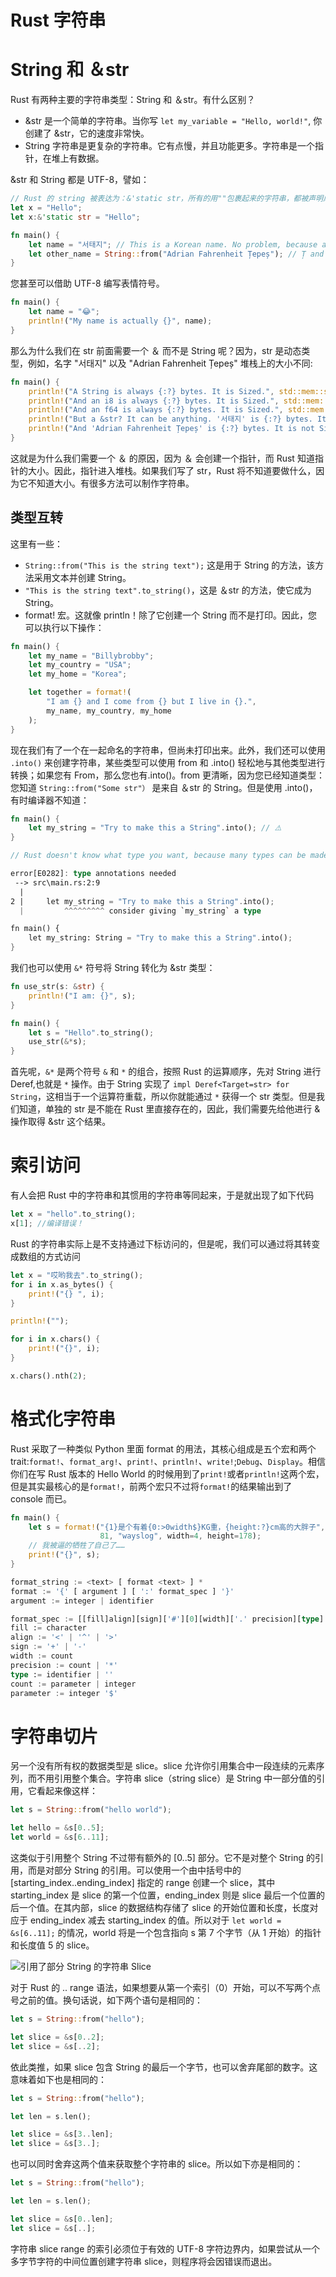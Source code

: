 # Rust 字符串

# String 和 ＆str

Rust 有两种主要的字符串类型：String 和 ＆str。有什么区别？

- &str 是一个简单的字符串。当你写 `let my_variable = "Hello, world!"`, 你创建了 &str，它的速度非常快。
- String 字符串是更复杂的字符串。它有点慢，并且功能更多。字符串是一个指针，在堆上有数据。

&str 和 String 都是 UTF-8，譬如：

```rs
// Rust 的 string 被表达为：&'static str，所有的用""包裹起来的字符串，都被声明成了一个不可变，静态的字符串。
let x = "Hello";
let x:&'static str = "Hello";

fn main() {
    let name = "서태지"; // This is a Korean name. No problem, because a &str is UTF-8.
    let other_name = String::from("Adrian Fahrenheit Țepeș"); // Ț and ș are no problem in UTF-8.
}
```

您甚至可以借助 UTF-8 编写表情符号。

```rs
fn main() {
    let name = "😂";
    println!("My name is actually {}", name);
}
```

那么为什么我们在 str 前面需要一个 ＆ 而不是 String 呢？因为，str 是动态类型，例如，名字 "서태지" 以及 "Adrian Fahrenheit Țepeș" 堆栈上的大小不同:

```rs
fn main() {
    println!("A String is always {:?} bytes. It is Sized.", std::mem::size_of::<String>()); // std::mem::size_of::<Type>() gives you the size in bytes of a type
    println!("And an i8 is always {:?} bytes. It is Sized.", std::mem::size_of::<i8>());
    println!("And an f64 is always {:?} bytes. It is Sized.", std::mem::size_of::<f64>());
    println!("But a &str? It can be anything. '서태지' is {:?} bytes. It is not Sized.", std::mem::size_of_val("서태지")); // std::mem::size_of_val() gives you the size in bytes of a variable
    println!("And 'Adrian Fahrenheit Țepeș' is {:?} bytes. It is not Sized.", std::mem::size_of_val("Adrian Fahrenheit Țepeș"));
}
```

这就是为什么我们需要一个 ＆ 的原因，因为 ＆ 会创建一个指针，而 Rust 知道指针的大小。因此，指针进入堆栈。如果我们写了 str，Rust 将不知道要做什么，因为它不知道大小。有很多方法可以制作字符串。

## 类型互转

这里有一些：

- `String::from("This is the string text");` 这是用于 String 的方法，该方法采用文本并创建 String。
- `"This is the string text".to_string()`，这是 ＆str 的方法，使它成为 String。
- format! 宏。这就像 println！除了它创建一个 String 而不是打印。因此，您可以执行以下操作：

```rs
fn main() {
    let my_name = "Billybrobby";
    let my_country = "USA";
    let my_home = "Korea";

    let together = format!(
        "I am {} and I come from {} but I live in {}.",
        my_name, my_country, my_home
    );
}
```

现在我们有了一个在一起命名的字符串，但尚未打印出来。此外，我们还可以使用 `.into()` 来创建字符串，某些类型可以使用 from 和 .into() 轻松地与其他类型进行转换；如果您有 From，那么您也有.into()。from 更清晰，因为您已经知道类型：您知道 `String::from("Some str"）` 是来自 ＆str 的 String。但是使用 .into()，有时编译器不知道：

```rs
fn main() {
    let my_string = "Try to make this a String".into(); // ⚠️
}

// Rust doesn't know what type you want, because many types can be made from a &str.

error[E0282]: type annotations needed
 --> src\main.rs:2:9
  |
2 |     let my_string = "Try to make this a String".into();
  |         ^^^^^^^^^ consider giving `my_string` a type

fn main() {
    let my_string: String = "Try to make this a String".into();
}
```

我们也可以使用 `&*` 符号将 String 转化为 &str 类型：

```rs
fn use_str(s: &str) {
    println!("I am: {}", s);
}

fn main() {
    let s = "Hello".to_string();
    use_str(&*s);
}
```

首先呢，`&*` 是两个符号 `&` 和 `*` 的组合，按照 Rust 的运算顺序，先对 String 进行 Deref,也就是 `*` 操作。由于 String 实现了 `impl Deref<Target=str> for String`，这相当于一个运算符重载，所以你就能通过 `*` 获得一个 str 类型。但是我们知道，单独的 str 是不能在 Rust 里直接存在的，因此，我们需要先给他进行 & 操作取得 &str 这个结果。

# 索引访问

有人会把 Rust 中的字符串和其惯用的字符串等同起来，于是就出现了如下代码

```rust
let x = "hello".to_string();
x[1]; //编译错误！
```

Rust 的字符串实际上是不支持通过下标访问的，但是呢，我们可以通过将其转变成数组的方式访问

```rust
let x = "哎哟我去".to_string();
for i in x.as_bytes() {
    print!("{} ", i);
}

println!("");

for i in x.chars() {
    print!("{}", i);
}

x.chars().nth(2);
```

# 格式化字符串

Rust 采取了一种类似 Python 里面 format 的用法，其核心组成是五个宏和两个 trait:`format!`、`format_arg!`、`print!`、`println!`、`write!`;`Debug`、`Display`。相信你们在写 Rust 版本的 Hello World 的时候用到了`print!`或者`println!`这两个宏，但是其实最核心的是`format!`，前两个宏只不过将`format!`的结果输出到了 console 而已。

```rs
fn main() {
    let s = format!("{1}是个有着{0:>0width$}KG重，{height:?}cm高的大胖子",
                    81, "wayslog", width=4, height=178);
    // 我被逼的牺牲了自己了……
    print!("{}", s);
}
```

```rs
format_string := <text> [ format <text> ] *
format := '{' [ argument ] [ ':' format_spec ] '}'
argument := integer | identifier

format_spec := [[fill]align][sign]['#'][0][width]['.' precision][type]
fill := character
align := '<' | '^' | '>'
sign := '+' | '-'
width := count
precision := count | '*'
type := identifier | ''
count := parameter | integer
parameter := integer '$'
```

# 字符串切片

另一个没有所有权的数据类型是 slice。slice 允许你引用集合中一段连续的元素序列，而不用引用整个集合。字符串 slice（string slice）是 String 中一部分值的引用，它看起来像这样：

```rs
let s = String::from("hello world");

let hello = &s[0..5];
let world = &s[6..11];
```

这类似于引用整个 String 不过带有额外的 [0..5] 部分。它不是对整个 String 的引用，而是对部分 String 的引用。可以使用一个由中括号中的 [starting_index..ending_index] 指定的 range 创建一个 slice，其中 starting_index 是 slice 的第一个位置，ending_index 则是 slice 最后一个位置的后一个值。在其内部，slice 的数据结构存储了 slice 的开始位置和长度，长度对应于 ending_index 减去 starting_index 的值。所以对于 `let world = &s[6..11];` 的情况，world 将是一个包含指向 s 第 7 个字节（从 1 开始）的指针和长度值 5 的 slice。

![引用了部分 String 的字符串 Slice](https://s1.ax1x.com/2020/09/14/wDKG9S.png)

对于 Rust 的 .. range 语法，如果想要从第一个索引（0）开始，可以不写两个点号之前的值。换句话说，如下两个语句是相同的：

```rs
let s = String::from("hello");

let slice = &s[0..2];
let slice = &s[..2];
```

依此类推，如果 slice 包含 String 的最后一个字节，也可以舍弃尾部的数字。这意味着如下也是相同的：

```rs
let s = String::from("hello");

let len = s.len();

let slice = &s[3..len];
let slice = &s[3..];
```

也可以同时舍弃这两个值来获取整个字符串的 slice。所以如下亦是相同的：

```rs
let s = String::from("hello");

let len = s.len();

let slice = &s[0..len];
let slice = &s[..];
```

字符串 slice range 的索引必须位于有效的 UTF-8 字符边界内，如果尝试从一个多字节字符的中间位置创建字符串 slice，则程序将会因错误而退出。
